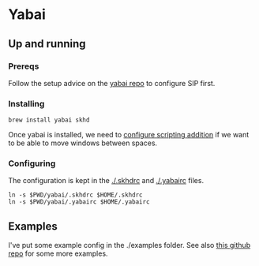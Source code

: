 # Yabai

## Up and running

### Prereqs

Follow the setup advice on the [yabai repo](https://github.com/koekeishiya/yabai/wiki/Disabling-System-Integrity-Protection) to configure SIP first.

### Installing

```shell
brew install yabai skhd
```

Once yabai is installed, we need to [configure scripting addition](https://github.com/koekeishiya/yabai/wiki/Installing-yabai-(latest-release)#configure-scripting-addition) if we want to be able to move windows between spaces.

### Configuring

The configuration is kept in the [./.skhdrc](./.skhdrc) and [./.yabairc](./.yabairc) files.

```shell
ln -s $PWD/yabai/.skhdrc $HOME/.skhdrc
ln -s $PWD/yabai/.yabairc $HOME/.yabairc
```

## Examples

I've put some example config in the ./examples folder. See also [this github repo](https://github.com/Julian-Heng/yabai-config) for some more examples.
